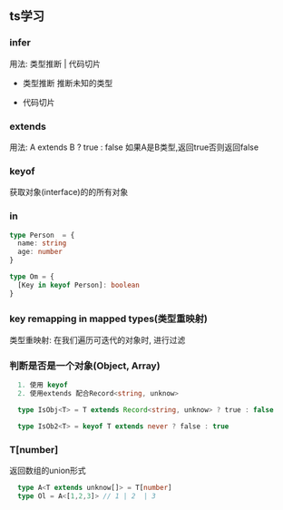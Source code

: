 ## ts学习


### infer

用法: 类型推断 | 代码切片

- 类型推断
  推断未知的类型

- 代码切片


### extends
用法: A extends B ? true : false
如果A是B类型,返回true否则返回false


### keyof
获取对象(interface)的的所有对象

### in 
```ts
type Person  = {
  name: string
  age: number
}

type Om = {
  [Key in keyof Person]: boolean
}
```


### key remapping in mapped types(类型重映射)
类型重映射: 在我们遍历可迭代的对象时, 进行过滤


### 判断是否是一个对象(Object, Array)
```ts
  1. 使用 keyof
  2. 使用extends 配合Record<string, unknow>

  type IsObj<T> = T extends Record<string, unknow> ? true : false

  type IsOb2<T> = keyof T extends never ? false : true 

```


### T[number]
返回数组的union形式
```ts
  type A<T extends unknow[]> = T[number]  
  type Ol = A<[1,2,3]> // 1 | 2  | 3 
```